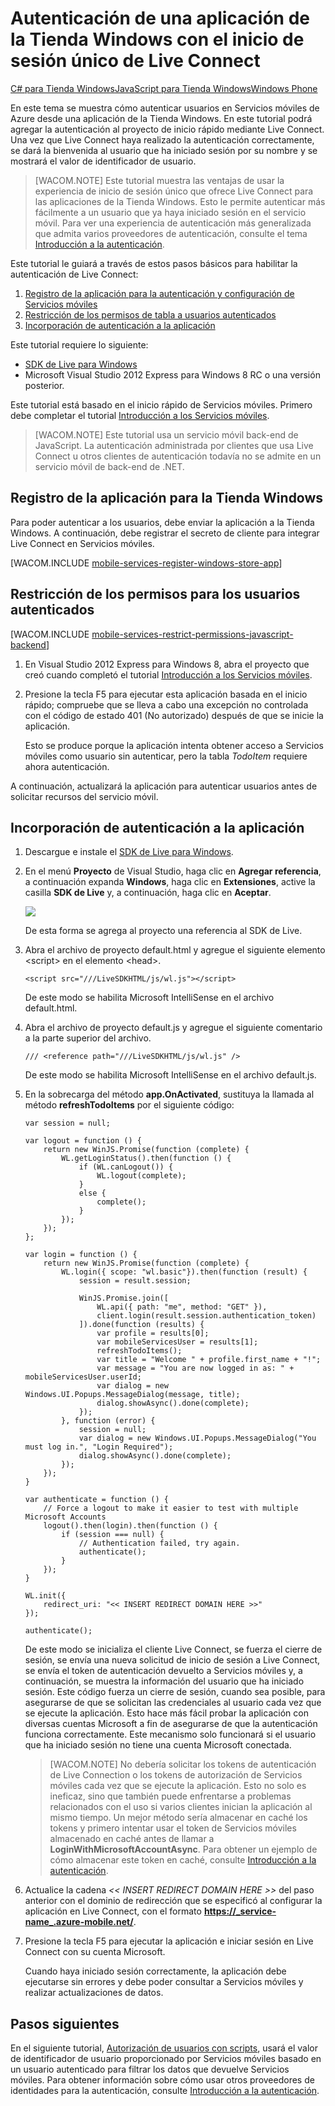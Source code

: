 <properties linkid="develop-mobile-tutorials-single-sign-on-windows-8-js" urlDisplayName="Authenticate with single sign-on" pageTitle="Authenticate your app with Live Connect (JavaScript)" metaKeywords="Azure Live Connect, Azure SSO, SSO Live Connect, mobile services sso, Windows Store app sso, Azure Javascript SSO" description="Learn how to use Live Connect single sign-on in Azure Mobile Services from a Windows Store application." metaCanonical="http://www.windowsazure.com/es-es/develop/mobile/tutorials/single-sign-on-windows-8-dotnet/" services="mobile-services" documentationCenter="Mobile" title="Authenticate your Windows Store app with Live Connect single sign-on" authors="glenga" solutions="" manager="" editor="" />

<tags ms.service="mobile-services" ms.workload="mobile" ms.tgt_pltfrm="mobile-windows-store" ms.devlang="javascript" ms.topic="article" ms.date="01/01/1900" ms.author="glenga" />

# Autenticación de una aplicación de la Tienda Windows con el inicio de sesión único de Live Connect

<div class="dev-center-tutorial-selector sublanding"> 
    <a href="/es-es/develop/mobile/tutorials/single-sign-on-windows-8-dotnet" title="C# para Tienda Windows">C# para Tienda Windows</a><a href="/es-es/develop/mobile/tutorials/single-sign-on-windows-8-js" title="JavaScript para Tienda Windows" class="current">JavaScript para Tienda Windows</a><a href="/es-es/develop/mobile/tutorials/single-sign-on-wp8" title="Windows Phone">Windows Phone</a>
</div>

En este tema se muestra cómo autenticar usuarios en Servicios móviles de Azure desde una aplicación de la Tienda Windows. En este tutorial podrá agregar la autenticación al proyecto de inicio rápido mediante Live Connect. Una vez que Live Connect haya realizado la autenticación correctamente, se dará la bienvenida al usuario que ha iniciado sesión por su nombre y se mostrará el valor de identificador de usuario.

> [WACOM.NOTE] Este tutorial muestra las ventajas de usar la experiencia de inicio de sesión único que ofrece Live Connect para las aplicaciones de la Tienda Windows. Esto le permite autenticar más fácilmente a un usuario que ya haya iniciado sesión en el servicio móvil. Para ver una experiencia de autenticación más generalizada que admita varios proveedores de autenticación, consulte el tema [Introducción a la autenticación][Introducción a la autenticación].

Este tutorial le guiará a través de estos pasos básicos para habilitar la autenticación de Live Connect:

1.  [Registro de la aplicación para la autenticación y configuración de Servicios móviles][Registro de la aplicación para la autenticación y configuración de Servicios móviles]
2.  [Restricción de los permisos de tabla a usuarios autenticados][Restricción de los permisos de tabla a usuarios autenticados]
3.  [Incorporación de autenticación a la aplicación][Incorporación de autenticación a la aplicación]

Este tutorial requiere lo siguiente:

-   [SDK de Live para Windows][SDK de Live para Windows]
-   Microsoft Visual Studio 2012 Express para Windows 8 RC o una versión posterior.

Este tutorial está basado en el inicio rápido de Servicios móviles. Primero debe completar el tutorial [Introducción a los Servicios móviles][Introducción a los Servicios móviles].

> [WACOM.NOTE] Este tutorial usa un servicio móvil back-end de JavaScript. La autenticación administrada por clientes que usa Live Connect u otros clientes de autenticación todavía no se admite en un servicio móvil de back-end de .NET.

## <a name="register"></a>Registro de la aplicación para la Tienda Windows

Para poder autenticar a los usuarios, debe enviar la aplicación a la Tienda Windows. A continuación, debe registrar el secreto de cliente para integrar Live Connect en Servicios móviles.

[WACOM.INCLUDE [mobile-services-register-windows-store-app](../includes/mobile-services-register-windows-store-app.md)]

## <a name="permissions"></a>Restricción de los permisos para los usuarios autenticados

[WACOM.INCLUDE [mobile-services-restrict-permissions-javascript-backend](../includes/mobile-services-restrict-permissions-javascript-backend.md)]

1.  En Visual Studio 2012 Express para Windows 8, abra el proyecto que creó cuando completó el tutorial [Introducción a los Servicios móviles][1].

2.  Presione la tecla F5 para ejecutar esta aplicación basada en el inicio rápido; compruebe que se lleva a cabo una excepción no controlada con el código de estado 401 (No autorizado) después de que se inicie la aplicación.

    Esto se produce porque la aplicación intenta obtener acceso a Servicios móviles como usuario sin autenticar, pero la tabla *TodoItem* requiere ahora autenticación.

A continuación, actualizará la aplicación para autenticar usuarios antes de solicitar recursos del servicio móvil.

## <a name="add-authentication"></a>Incorporación de autenticación a la aplicación

1.  Descargue e instale el [SDK de Live para Windows][SDK de Live para Windows].

2.  En el menú **Proyecto** de Visual Studio, haga clic en **Agregar referencia**, a continuación expanda **Windows**, haga clic en **Extensiones**, active la casilla **SDK de Live** y, a continuación, haga clic en **Aceptar**.

    ![][0]

    De esta forma se agrega al proyecto una referencia al SDK de Live.

3.  Abra el archivo de proyecto default.html y agregue el siguiente elemento \<script\> en el elemento \<head\>.

        <script src="///LiveSDKHTML/js/wl.js"></script>

    De este modo se habilita Microsoft IntelliSense en el archivo default.html.

4.  Abra el archivo de proyecto default.js y agregue el siguiente comentario a la parte superior del archivo.

        /// <reference path="///LiveSDKHTML/js/wl.js" />

    De este modo se habilita Microsoft IntelliSense en el archivo default.js.

5.  En la sobrecarga del método **app.OnActivated**, sustituya la llamada al método **refreshTodoItems** por el siguiente código:

        var session = null;   

        var logout = function () {
            return new WinJS.Promise(function (complete) {
                WL.getLoginStatus().then(function () {
                    if (WL.canLogout()) {
                        WL.logout(complete);                            
                    }
                    else {
                        complete();
                    }
                });
            });
        };                  

        var login = function () {
            return new WinJS.Promise(function (complete) {                    
                WL.login({ scope: "wl.basic"}).then(function (result) {
                    session = result.session;

                    WinJS.Promise.join([
                        WL.api({ path: "me", method: "GET" }),
                        client.login(result.session.authentication_token)
                    ]).done(function (results) {
                        var profile = results[0];
                        var mobileServicesUser = results[1];
                        refreshTodoItems();
                        var title = "Welcome " + profile.first_name + "!";
                        var message = "You are now logged in as: " + mobileServicesUser.userId;
                        var dialog = new Windows.UI.Popups.MessageDialog(message, title);
                        dialog.showAsync().done(complete);                                
                    });                       
                }, function (error) {                        
                    session = null;
                    var dialog = new Windows.UI.Popups.MessageDialog("You must log in.", "Login Required");
                    dialog.showAsync().done(complete);                        
                });
            });
        }

        var authenticate = function () {
            // Force a logout to make it easier to test with multiple Microsoft Accounts
            logout().then(login).then(function () {
                if (session === null) {
                    // Authentication failed, try again.
                    authenticate();
                }
            });
        }

        WL.init({
            redirect_uri: "<< INSERT REDIRECT DOMAIN HERE >>"
        });           

        authenticate();

    De este modo se inicializa el cliente Live Connect, se fuerza el cierre de sesión, se envía una nueva solicitud de inicio de sesión a Live Connect, se envía el token de autenticación devuelto a Servicios móviles y, a continuación, se muestra la información del usuario que ha iniciado sesión. Este código fuerza un cierre de sesión, cuando sea posible, para asegurarse de que se solicitan las credenciales al usuario cada vez que se ejecute la aplicación. Esto hace más fácil probar la aplicación con diversas cuentas Microsoft a fin de asegurarse de que la autenticación funciona correctamente. Este mecanismo solo funcionará si el usuario que ha iniciado sesión no tiene una cuenta Microsoft conectada.

    > [WACOM.NOTE] No debería solicitar los tokens de autenticación de Live Connection o los tokens de autorización de Servicios móviles cada vez que se ejecute la aplicación. Esto no solo es ineficaz, sino que también puede enfrentarse a problemas relacionados con el uso si varios clientes inician la aplicación al mismo tiempo. Un mejor método sería almacenar en caché los tokens y primero intentar usar el token de Servicios móviles almacenado en caché antes de llamar a **LoginWithMicrosoftAccountAsync**. Para obtener un ejemplo de cómo almacenar este token en caché, consulte [Introducción a la autenticación][2].

6.  Actualice la cadena *\<\< INSERT REDIRECT DOMAIN HERE \>\>* del paso anterior con el dominio de redirección que se especificó al configurar la aplicación en Live Connect, con el formato **<https://_service-name_.azure-mobile.net/>**.

7.  Presione la tecla F5 para ejecutar la aplicación e iniciar sesión en Live Connect con su cuenta Microsoft.

    Cuando haya iniciado sesión correctamente, la aplicación debe ejecutarse sin errores y debe poder consultar a Servicios móviles y realizar actualizaciones de datos.

## <a name="next-steps"> </a>Pasos siguientes

En el siguiente tutorial, [Autorización de usuarios con scripts][Autorización de usuarios con scripts], usará el valor de identificador de usuario proporcionado por Servicios móviles basado en un usuario autenticado para filtrar los datos que devuelve Servicios móviles. Para obtener información sobre cómo usar otros proveedores de identidades para la autenticación, consulte [Introducción a la autenticación][3].

<!-- Anchors. --> 
<!-- Images. --> 
<!-- URLs. -->

  [Introducción a la autenticación]: /es-es/documentation/articles/mobile-services-windows-store-javascript-get-started-users/
  [Registro de la aplicación para la autenticación y configuración de Servicios móviles]: #register
  [Restricción de los permisos de tabla a usuarios autenticados]: #permissions
  [Incorporación de autenticación a la aplicación]: #add-authentication
  [SDK de Live para Windows]: http://go.microsoft.com/fwlink/p/?LinkId=262253
  [Introducción a los Servicios móviles]: /es-es/develop/mobile/tutorials/get-started
  [mobile-services-register-windows-store-app]: ../includes/mobile-services-register-windows-store-app.md
  [mobile-services-restrict-permissions-javascript-backend]: ../includes/mobile-services-restrict-permissions-javascript-backend.md
  [1]: /es-es/documentation/articles/mobile-services-windows-store-get-started
  [0]: ./media/mobile-services-windows-store-javascript-single-sign-on/mobile-add-reference-live-js.png
  [2]: /es-es/documentation/articles/mobile-services-windows-store-javascript-get-started-users/#tokens
  [Autorización de usuarios con scripts]: /es-es/develop/mobile/tutorials/authorize-users-in-scripts-js
  [3]: /es-es/develop/mobile/tutorials/get-started-with-users-js
